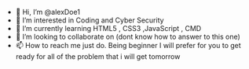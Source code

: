 - 👋 Hi, I’m @alexDoe1
- 👀 I’m interested in Coding and Cyber Security
- 🌱 I’m currently learning HTML5 ,  CSS3 ,JavaScript , CMD 
- 💞️ I’m looking to collaborate on (dont know how to answer to this one) 
- 📫 How to reach me just do. Being beginner I will prefer for you to get ready for all of the problem that i will get tomorrow
<!---
alexDoe1/alexDoe1 is a ✨ special ✨ repository because its `README.md` (this file) appears on your GitHub profile.
You can click the Preview link to take a look at your changes.
--->
